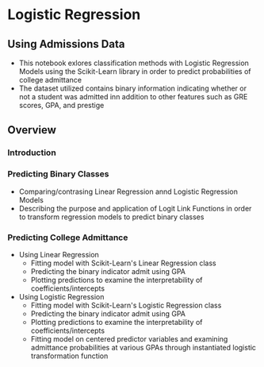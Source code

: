 # Logistic Regression
## Using Admissions Data 
* This notebook exlores classification methods with Logistic Regression Models using the Scikit-Learn library in order to predict probabilities of college admittance
* The dataset utilized contains binary information indicating whether or not a student was admitted inn addition to other features such as GRE scores, GPA, and prestige

## Overview

### Introduction

### Predicting Binary Classes
- Comparing/contrasing Linear Regression annd Logistic Regression Models
- Describing the purpose and application of Logit Link Functions in order to transform regression models to predict binary classes 

### Predicting College Admittance
- Using Linear Regression
  - Fitting model with Scikit-Learn's Linear Regression class
  - Predicting the binary indicator admit using GPA
  - Plotting predictions to examine the interpretability of coefficients/intercepts 
- Using Logistic Regression
  - Fitting model with Scikit-Learn's Logistic Regression class
  - Predicting the binary indicator admit using GPA
  - Plotting predictions to examine the interpretability of coefficients/intercepts 
  - Fitting model on centered predictor variables and examining admittance probabilities at various GPAs through instantiated logistic transformation function 
